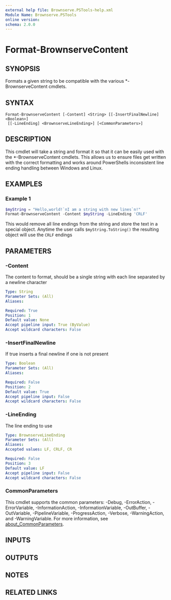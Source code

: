```yaml
---
external help file: Brownserve.PSTools-help.xml
Module Name: Brownserve.PSTools
online version:
schema: 2.0.0
---
```


# Format-BrownserveContent

## SYNOPSIS

Formats a given string to be compatible with the various *-BrownserveContent cmdlets.

## SYNTAX

```text
Format-BrownserveContent [-Content] <String> [[-InsertFinalNewline] <Boolean>]
 [[-LineEnding] <BrownserveLineEnding>] [<CommonParameters>]
```

## DESCRIPTION

This cmdlet will take a string and format it so that it can be easily used with the *-BrownserveContent cmdlets.
This allows us to ensure files get written with the correct formatting and works around PowerShells inconsistent
line ending handling between Windows and Linux.

## EXAMPLES

### Example 1

```powershell
$myString = "Hello,world!`nI am a string with new lines`n!"
Format-BrownserveContent -Content $myString -LineEnding 'CRLF'
```

This would remove all line endings from the string and store the text in a special object.
Anytime the user calls `$myString.ToString()` the resulting object will use the `CRLF` endings

## PARAMETERS

### -Content

The content to format, should be a single string with each line separated by a newline character

```yaml
Type: String
Parameter Sets: (All)
Aliases:

Required: True
Position: 1
Default value: None
Accept pipeline input: True (ByValue)
Accept wildcard characters: False
```

### -InsertFinalNewline

If true inserts a final newline if one is not present

```yaml
Type: Boolean
Parameter Sets: (All)
Aliases:

Required: False
Position: 2
Default value: True
Accept pipeline input: False
Accept wildcard characters: False
```

### -LineEnding

The line ending to use

```yaml
Type: BrownserveLineEnding
Parameter Sets: (All)
Aliases:
Accepted values: LF, CRLF, CR

Required: False
Position: 3
Default value: LF
Accept pipeline input: False
Accept wildcard characters: False
```

### CommonParameters

This cmdlet supports the common parameters: -Debug, -ErrorAction, -ErrorVariable, -InformationAction, -InformationVariable, -OutBuffer, -OutVariable, -PipelineVariable, -ProgressAction, -Verbose, -WarningAction, and -WarningVariable. For more information, see [about_CommonParameters](http://go.microsoft.com/fwlink/?LinkID=113216).

## INPUTS

## OUTPUTS

## NOTES

## RELATED LINKS
